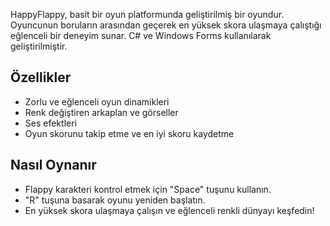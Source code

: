 HappyFlappy, basit bir oyun platformunda geliştirilmiş bir oyundur. Oyuncunun boruların arasından geçerek en yüksek skora ulaşmaya çalıştığı eğlenceli bir deneyim sunar. C# ve Windows Forms kullanılarak geliştirilmiştir.

## Özellikler
- Zorlu ve eğlenceli oyun dinamikleri
- Renk değiştiren arkaplan ve görseller
- Ses efektleri
- Oyun skorunu takip etme ve en iyi skoru kaydetme

## Nasıl Oynanır
- Flappy karakteri kontrol etmek için "Space" tuşunu kullanın.
- "R" tuşuna basarak oyunu yeniden başlatın.
- En yüksek skora ulaşmaya çalışın ve eğlenceli renkli dünyayı keşfedin!
